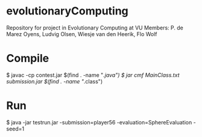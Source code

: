 # evolutionaryComputing
Repository for project in Evolutionary Computing at VU
Members: P. de Marez Oyens, Ludvig Olsen, Wiesje van den Heerik, Flo Wolf


# Compile
$ javac -cp contest.jar $(find . -name "*.java")
$ jar cmf MainClass.txt submission.jar $(find . -name "*.class")

# Run
$ java -jar testrun.jar -submission=player56 -evaluation=SphereEvaluation -seed=1
